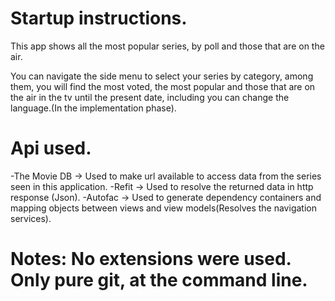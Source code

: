 # Startup instructions.
This app shows all the most popular series, 
by poll and those that are on the air.

You can navigate the side menu to select your series by category, 
among them, you will find the most voted, the most popular and those 
that are on the air in the tv until the present date, 
including you can change the language.(In the implementation phase).

# Api used.
-The Movie DB -> Used to make url available to access data from the series seen in this application.
-Refit -> Used to resolve the returned data in http response (Json).
-Autofac -> Used to generate dependency containers and mapping objects between views and view models(Resolves the navigation services).

# Notes: No extensions were used. Only pure git, at the command line.
